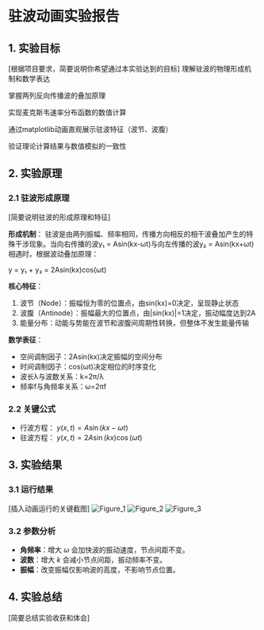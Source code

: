 # 驻波动画实验报告

## 1. 实验目标
[根据项目要求，简要说明你希望通过本实验达到的目标]
理解驻波的物理形成机制和数学表达

掌握两列反向传播波的叠加原理

实现麦克斯韦速率分布函数的数值计算

通过matplotlib动画直观展示驻波特征（波节、波腹）

验证理论计算结果与数值模拟的一致性
## 2. 实验原理
### 2.1 驻波形成原理
[简要说明驻波的形成原理和特征]

**形成机制**：
驻波是由两列振幅、频率相同，传播方向相反的相干波叠加产生的特殊干涉现象。当向右传播的波y₁ = Asin(kx-ωt)与向左传播的波y₂ = Asin(kx+ωt)相遇时，根据波动叠加原理：

y = y₁ + y₂ = 2Asin(kx)cos(ωt)

**核心特征**：
1. 波节（Node）：振幅恒为零的位置点，由sin(kx)=0决定，呈现静止状态
2. 波腹（Antinode）：振幅最大的位置点，由|sin(kx)|=1决定，振动幅度达到2A
3. 能量分布：动能与势能在波节和波腹间周期性转换，但整体不发生能量传输

**数学表征**：
- 空间调制因子：2Asin(kx)决定振幅的空间分布
- 时间调制因子：cos(ωt)决定相位的时序变化
- 波长λ与波数关系：k=2π/λ
- 频率f与角频率关系：ω=2πf
### 2.2 关键公式
- 行波方程： $y(x, t) = A \sin(kx - \omega t)$
- 驻波方程： $y(x,t) = 2A\sin(kx)\cos(\omega t)$

## 3. 实验结果
### 3.1 运行结果
[插入动画运行的关键截图]
![Figure_1](https://github.com/user-attachments/assets/d6b3a3d0-5d5e-4b65-a279-225c3b5165f2)
![Figure_2](https://github.com/user-attachments/assets/8dc284da-c01f-45a8-9021-fab7b87674fa)
![Figure_3](https://github.com/user-attachments/assets/f4a5df06-4bde-4218-a11d-c20d961c788f)


### 3.2 参数分析
- **角频率**：增大 $\omega$ 会加快波的振动速度，节点间距不变。
- **波数**：增大 $k$ 会减小节点间距，振动频率不变。
- **振幅**：改变振幅仅影响波的高度，不影响节点位置。

## 4. 实验总结
[简要总结实验收获和体会]
